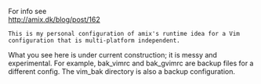 
For info see   
    http://amix.dk/blog/post/162
 
    This is my personal configuration of amix's runtime idea for a Vim configuration that is multi-platform independent. 
    
What you see here is under current construction; it is messy and experimental. For example, bak_vimrc and bak_gvimrc are backup files for a different config. The vim_bak directory is also a backup configuration. 
